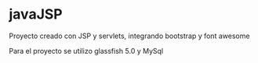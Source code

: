 # javaJSP
Proyecto creado con JSP y servlets, integrando bootstrap y font awesome

Para el proyecto se utilizo glassfish 5.0 y MySql
